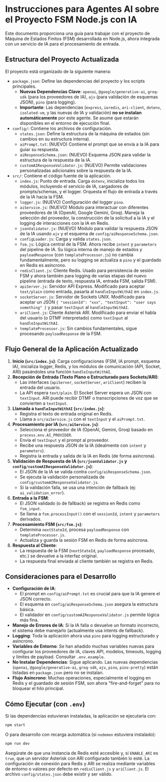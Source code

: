 # Instrucciones para Agentes AI sobre el Proyecto FSM Node.js con IA

Este documento proporciona una guía para trabajar con el proyecto de Máquina de Estados Finitos (FSM) desarrollada en Node.js, ahora integrada con un servicio de IA para el procesamiento de entrada.

## Estructura del Proyecto Actualizada

El proyecto está organizado de la siguiente manera:

-   `package.json`: Define las dependencias del proyecto y los scripts principales.
    -   **Nuevas Dependencias Clave**: `openai`, `@google/generative-ai`, `groq-sdk` (para los proveedores de IA), `ajv` (para validación de esquemas JSON), `pino` (para logging).
    -   **Importante**: Las dependencias (`express`, `ioredis`, `ari-client`, `dotenv`, `isolated-vm`, y las nuevas de IA y validación) **no se instalan automáticamente** por este agente. Se asume que estarán disponibles en el entorno de ejecución final.
-   `config/`: Contiene los archivos de configuración.
    -   `states.json`: Define la estructura de la máquina de estados (sin cambios en su estructura interna).
    -   `aiPrompt.txt`: (NUEVO) Contiene el prompt que se envía a la IA para guiar su respuesta.
    -   `aiResponseSchema.json`: (NUEVO) Esquema JSON para validar la estructura de la respuesta de la IA.
    -   `customAIResponseValidator.js`: (NUEVO) Permite validaciones personalizadas adicionales sobre la respuesta de la IA.
-   `src/`: Contiene el código fuente de la aplicación.
    -   `index.js`: Punto de entrada. Carga `dotenv`, inicializa todos los módulos, incluyendo el servicio de IA, cargadores de prompts/schemas, y el logger. Orquesta el flujo de entrada a través de la IA hacia la FSM.
    -   `logger.js`: (NUEVO) Configuración del logger `pino`.
    -   `aiService.js`: (NUEVO) Módulo para interactuar con diferentes proveedores de IA (OpenAI, Google Gemini, Groq). Maneja la selección del proveedor, la construcción de la solicitud a la IA y el logging de interacciones con la IA en Redis.
    -   `jsonValidator.js`: (NUEVO) Módulo para validar la respuesta JSON de la IA usando `ajv` y el esquema de `config/aiResponseSchema.json`.
    -   `configLoader.js`: Carga y valida `states.json`.
    -   `fsm.js`: Lógica central de la FSM. Ahora recibe `intent` y `parameters` del pipeline de IA. Su lógica interna de manejo de estados y `payloadResponse` (con `templateProcessor.js`) no cambia fundamentalmente, pero su logging se actualiza a `pino` y el guardado en Redis es asíncrono.
    -   `redisClient.js`: Cliente Redis. Usado para persistencia de sesión FSM y ahora también para logging de varias etapas del nuevo pipeline (entrada de texto, respuesta IA, entrada FSM, salida FSM).
    -   `apiServer.js`: Servidor API Express. Modificado para aceptar `text/plain` como entrada, pasarla al `handleInputWithAI` en `index.js`.
    -   `socketServer.js`: Servidor de Sockets UNIX. Modificado para aceptar un JSON `{ "sessionId": "xxx", "textInput": "user says something" }` y pasar `textInput` al `handleInputWithAI`.
    -   `ariClient.js`: Cliente Asterisk ARI. Modificado para enviar el habla del usuario (o DTMF interpretado) como `textInput` al `handleInputWithAI`.
    -   `templateProcessor.js`: Sin cambios fundamentales, sigue procesando `payloadResponse` de la FSM.

## Flujo General de la Aplicación Actualizado

1.  **Inicio (`src/index.js`)**: Carga configuraciones (FSM, IA prompt, esquema IA), inicializa logger, Redis, y los módulos de comunicación (API, Socket, ARI) pasándoles una función `handleInputWithAI`.
2.  **Recepción de Entrada (Texto Plano o Estructurado para Sockets/ARI)**:
    *   Las interfaces (`apiServer`, `socketServer`, `ariClient`) reciben la entrada del usuario.
    *   La API espera `text/plain`. El Socket Server espera un JSON con `textInput`. ARI puede recibir DTMF o transcripciones de voz que se convierten a `textInput`.
3.  **Llamada a `handleInputWithAI` (`src/index.js`)**:
    *   Registra el texto de entrada original en Redis.
    *   Llama a `src/aiService.js` con el `textInput` y el `aiPrompt.txt`.
4.  **Procesamiento por IA (`src/aiService.js`)**:
    *   Selecciona el proveedor de IA (OpenAI, Gemini, Groq) basado en `process.env.AI_PROVIDER`.
    *   Envía el `textInput` y el prompt al proveedor.
    *   Recibe una respuesta JSON de la IA (idealmente con `intent` y `parameters`).
    *   Registra la entrada y salida de la IA en Redis (de forma asíncrona).
5.  **Validación de Respuesta de IA (`src/jsonValidator.js` y `config/customAIResponseValidator.js`)**:
    *   El JSON de la IA se valida contra `config/aiResponseSchema.json`.
    *   Se ejecuta la validación personalizada de `config/customAIResponseValidator.js`.
    *   Si la validación falla, se usa una intención de fallback (ej: `ai_validation_error`).
6.  **Entrada a la FSM**:
    *   El JSON validado (o de fallback) se registra en Redis como `fsm_input`.
    *   Se llama a `fsm.processInput()` con el `sessionId`, `intent` y `parameters` derivados.
7.  **Procesamiento FSM (`src/fsm.js`)**:
    *   Determina `nextStateId`, procesa `payloadResponse` con `templateProcessor.js`.
    *   Actualiza y guarda la sesión FSM en Redis de forma asíncrona.
8.  **Respuesta al Cliente**:
    *   La respuesta de la FSM (`nextStateId`, `payloadResponse` procesado, etc.) se devuelve a la interfaz original.
    *   La respuesta final enviada al cliente también se registra en Redis.

## Consideraciones para el Desarrollo

*   **Configuración de IA**:
    *   El prompt en `config/aiPrompt.txt` es crucial para que la IA genere el JSON correcto.
    *   El esquema en `config/aiResponseSchema.json` asegura la estructura básica.
    *   El validador en `config/customAIResponseValidator.js` permite lógica más fina.
*   **Manejo de Errores de IA**: Si la IA falla o devuelve un formato incorrecto, el sistema debe manejarlo (actualmente usa intents de fallback).
*   **Logging**: Toda la aplicación ahora usa `pino` para logging estructurado y asíncrono.
*   **Variables de Entorno**: Se han añadido muchas variables nuevas para configurar los proveedores de IA, claves API, modelos, timeouts, logging y límites de payload. Consultar `.env.example`.
*   **No Instalar Dependencias**: Sigue aplicando. Las nuevas dependencias (`openai`, `@google/generative-ai`, `groq-sdk`, `ajv`, `pino`, `pino-pretty`) están listadas en `package.json` pero no se instalan.
*   **Flujo Asíncrono**: Muchas operaciones, especialmente el logging en Redis y el guardado de sesión FSM, son ahora "fire-and-forget" para no bloquear el hilo principal.

## Cómo Ejecutar (con `.env`)

Si las dependencias estuvieran instaladas, la aplicación se ejecutaría con:

```bash
npm start
```

O para desarrollo con recarga automática (si `nodemon` estuviera instalado):

```bash
npm run dev
```

Asegúrate de que una instancia de Redis esté accesible y, si `ENABLE_ARI` es `true`, que un servidor Asterisk con ARI configurado también lo esté.
La configuración de conexión para Redis y ARI se realiza mediante variables de entorno o valores por defecto en `redisClient.js` y `ariClient.js`.
El archivo `config/states.json` debe existir y ser válido.
